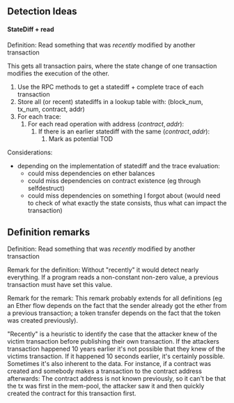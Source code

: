 
## Detection Ideas

#### StateDiff + read

Definition: Read something that was *recently* modified by another transaction

This gets all transaction pairs, where the state change of one transaction modifies the execution of the other.

1. Use the RPC methods to get a statediff + complete trace of each transaction
2. Store all (or recent) statediffs in a lookup table with: (block_num, tx_num, contract, addr)
3. For each trace:
    1. For each read operation with address $(contract, addr)$:
        1. If there is an earlier statediff with the same $(contract, addr)$:
            1. Mark as potential TOD

Considerations:
- depending on the implementation of statediff and the trace evaluation:
    - could miss dependencies on ether balances
    - could miss dependencies on contract existence (eg through selfdestruct)
    - could miss dependencies on something I forgot about (would need to check of what exactly the state consists, thus what can impact the transaction)

## Definition remarks

Definition: Read something that was *recently* modified by another transaction

Remark for the definition: Without "recently" it would detect nearly everything. If a program reads a non-constant non-zero value, a previous transaction must have set this value.

Remark for the remark: This remark probably extends for all definitions (eg an Ether flow depends on the fact that the sender already got the ether from a previous transaction; a token transfer depends on the fact that the token was created previously).

"Recently" is a heuristic to identify the case that the attacker knew of the victim transaction before publishing their own transaction. If the attackers transaction happened 10 years earlier it's not possible that they knew of the victims transaction. If it happened 10 seconds earlier, it's certainly possible.
Sometimes it's also inherent to the data. For instance, if a contract was created and somebody makes a transaction to the contract address afterwards: The contract address is not known previously, so it can't be that the tx was first in the mem-pool, the attacker saw it and then quickly created the contract for this transaction first.